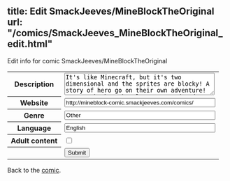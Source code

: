 title: Edit SmackJeeves/MineBlockTheOriginal
url: "/comics/SmackJeeves_MineBlockTheOriginal_edit.html"
---
Edit info for comic SmackJeeves/MineBlockTheOriginal

<form name="comic" action="http://gaepostmail.appspot.com/comic/" method="post">
<table class="comicinfo">
<tr>
<th>Description</th><td><textarea name="description" cols="40" rows="3">It's like Minecraft, but it's two dimensional and the sprites are blocky! A story of hero go on their own adventure! Team work, boss battle, Pvp round and much more... NEW: Bridge Battle have open! challenge your friend and try to slain on the bridge! Story by: EpicGames20</textarea></td>
</tr>
<tr>
<th>Website</th><td><input type="text" name="url" value="http://mineblock-comic.smackjeeves.com/comics/" size="40"/></td>
</tr>
<tr>
<th>Genre</th><td><input type="text" name="genre" value="Other" size="40"/></td>
</tr>
<tr>
<th>Language</th><td><input type="text" name="language" value="English" size="40"/></td>
</tr>
<tr>
<th>Adult content</th><td><input type="checkbox" name="adult" value="adult" /></td>
</tr>
<tr>
<th></th><td>
<input type="hidden" name="comic" value="SmackJeeves_MineBlockTheOriginal" />
<input type="submit" name="submit" value="Submit" />
</td>
</tr>
</table>
</form>

Back to the [comic](SmackJeeves_MineBlockTheOriginal.html).
